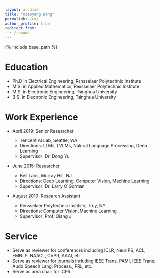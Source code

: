 ```yaml
---
layout: archive
title: "Xiaoyang Wang"
permalink: /cv/
author_profile: true
redirect_from:
  - /resume
---
```


{% include base_path %}

Education
======
* Ph.D in Electrical Engineering, Rensselaer Polytechnic Institute
* M.S. in Applied Mathematics, Rensselaer Polytechnic Institute
* M.S. in Electronic Engineering, Tsinghua University
* B.S. in Electronic Engineering, Tsinghua University

Work Experience
======
* April 2019: Senior Researcher
  * Tencent AI Lab, Seattle, WA
  * Directions: LLMs, LVLMs, Natural Language Processing, Deep Learning
  * Supervisor: Dr. Dong Yu

* June 2015: Researcher
  * Bell Labs, Murray Hill, NJ
  * Directions: Deep Learning, Computer Vision, Machine Learning
  * Supervisor: Dr. Larry O'Gorman

* August 2010: Research Assistant
  * Rensselaer Polytechnic Institute, Troy, NY
  * Directions: Computer Vision, Machine Learning
  * Supervisor: Prof. Qiang Ji

<!-- Skills
======
* Skill 1
* Skill 2
  * Sub-skill 2.1
  * Sub-skill 2.2
  * Sub-skill 2.3
* Skill 3 -->

<!-- Publications
======
  <ul>{% for post in site.publications reversed %}
    {% include archive-single-cv.html %}
  {% endfor %}</ul> -->

<!-- Talks
======
  <ul>{% for post in site.talks reversed %}
    {% include archive-single-talk-cv.html  %}
  {% endfor %}</ul> -->

<!-- Teaching
======
  <ul>{% for post in site.teaching reversed %}
    {% include archive-single-cv.html %}
  {% endfor %}</ul> -->

Service
======
* Serve as reviewer for conferences including ICLR, NeurIPS, ACL, EMNLP, NAACL, CVPR, AAAI, etc.
* Serve as reviewer for journals including IEEE Trans. PAMI, IEEE Trans. Audo Speech Lang. Process., PRL, etc.
* Serve as area chair for ICPR.
